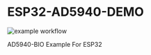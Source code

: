 # ESP32-AD5940-DEMO

![example workflow](https://github.com/HsingyouZhou/ESP32-AD5940-DEMO/actions/workflows/esp-idf.yml/badge.svg)

AD5940-BIO Example For ESP32
